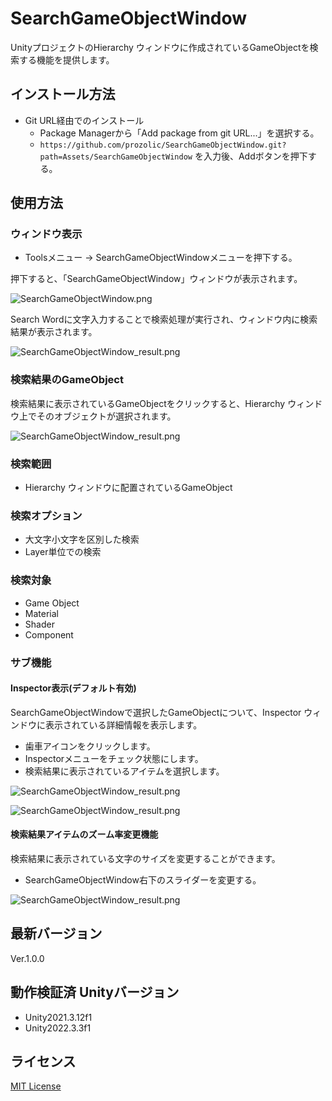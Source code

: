 # SearchGameObjectWindow

UnityプロジェクトのHierarchy ウィンドウに作成されているGameObjectを検索する機能を提供します。

## インストール方法

- Git URL経由でのインストール
  - Package Managerから「Add package from git URL...」を選択する。
  - `https://github.com/prozolic/SearchGameObjectWindow.git?path=Assets/SearchGameObjectWindow` を入力後、Addボタンを押下する。

## 使用方法

### ウィンドウ表示

- Toolsメニュー → SearchGameObjectWindowメニューを押下する。

押下すると、「SearchGameObjectWindow」ウィンドウが表示されます。

![SearchGameObjectWindow.png](Document/Image/SearchGameObjectWindow.png)

Search Wordに文字入力することで検索処理が実行され、ウィンドウ内に検索結果が表示されます。

![SearchGameObjectWindow_result.png](Document/Image/SearchGameObjectWindow_result.png)

### 検索結果のGameObject

検索結果に表示されているGameObjectをクリックすると、Hierarchy ウィンドウ上でそのオブジェクトが選択されます。

![SearchGameObjectWindow_result.png](Document/Image/SearchGameObjectWindow_result2.png)

### 検索範囲

- Hierarchy ウィンドウに配置されているGameObject

### 検索オプション

- 大文字小文字を区別した検索
- Layer単位での検索

### 検索対象

- Game Object
- Material
- Shader
- Component

### サブ機能

#### Inspector表示(デフォルト有効)

SearchGameObjectWindowで選択したGameObjectについて、Inspector ウィンドウに表示されている詳細情報を表示します。  

- 歯車アイコンをクリックします。
- Inspectorメニューをチェック状態にします。
- 検索結果に表示されているアイテムを選択します。

![SearchGameObjectWindow_result.png](Document/Image/SearchGameObjectWindow_inspectorView.png)

![SearchGameObjectWindow_result.png](Document/Image/SearchGameObjectWindow_inspectorView2.png)

#### 検索結果アイテムのズーム率変更機能

検索結果に表示されている文字のサイズを変更することができます。

- SearchGameObjectWindow右下のスライダーを変更する。

![SearchGameObjectWindow_result.png](Document/Image/SearchGameObjectWindow_zoom.png)

## 最新バージョン

Ver.1.0.0

## 動作検証済 Unityバージョン

- Unity2021.3.12f1
- Unity2022.3.3f1

## ライセンス

[MIT License](LICENSE)
